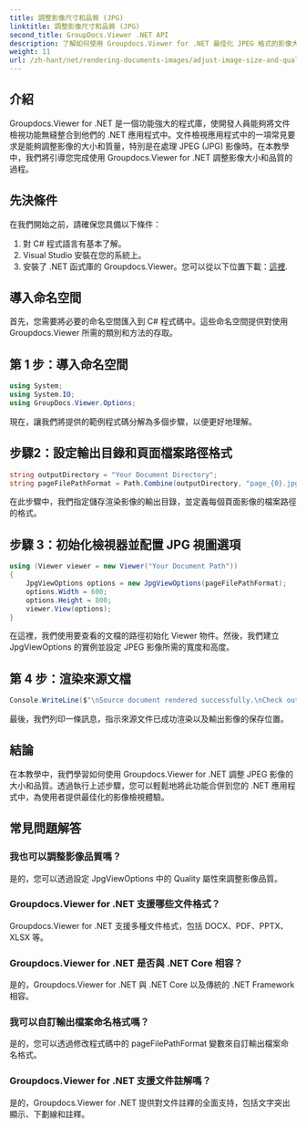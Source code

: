 ```yaml
---
title: 調整影像尺寸和品質 (JPG)
linktitle: 調整影像尺寸和品質 (JPG)
second_title: GroupDocs.Viewer .NET API
description: 了解如何使用 Groupdocs.Viewer for .NET 最佳化 JPEG 格式的影像大小和品質。增強您的文件檢視體驗。
weight: 11
url: /zh-hant/net/rendering-documents-images/adjust-image-size-and-quality-jpg/
---
```

## 介紹
Groupdocs.Viewer for .NET 是一個功能強大的程式庫，使開發人員能夠將文件檢視功能無縫整合到他們的 .NET 應用程式中。文件檢視應用程式中的一項常見要求是能夠調整影像的大小和質量，特別是在處理 JPEG (JPG) 影像時。在本教學中，我們將引導您完成使用 Groupdocs.Viewer for .NET 調整影像大小和品質的過程。
## 先決條件
在我們開始之前，請確保您具備以下條件：
1. 對 C# 程式語言有基本了解。
2. Visual Studio 安裝在您的系統上。
3. 安裝了 .NET 函式庫的 Groupdocs.Viewer。您可以從以下位置下載：[這裡](https://releases.groupdocs.com/viewer/net/).

## 導入命名空間
首先，您需要將必要的命名空間匯入到 C# 程式碼中。這些命名空間提供對使用 Groupdocs.Viewer 所需的類別和方法的存取。
## 第 1 步：導入命名空間
```csharp
using System;
using System.IO;
using GroupDocs.Viewer.Options;
```

現在，讓我們將提供的範例程式碼分解為多個步驟，以便更好地理解。
## 步驟2：設定輸出目錄和頁面檔案路徑格式
```csharp
string outputDirectory = "Your Document Directory";
string pageFilePathFormat = Path.Combine(outputDirectory, "page_{0}.jpg");
```
在此步驟中，我們指定儲存渲染影像的輸出目錄，並定義每個頁面影像的檔案路徑的格式。
## 步驟 3：初始化檢視器並配置 JPG 視圖選項
```csharp
using (Viewer viewer = new Viewer("Your Document Path"))
{
    JpgViewOptions options = new JpgViewOptions(pageFilePathFormat);
    options.Width = 600;
    options.Height = 800;
    viewer.View(options);
}
```
在這裡，我們使用要查看的文檔的路徑初始化 Viewer 物件。然後，我們建立 JpgViewOptions 的實例並設定 JPEG 影像所需的寬度和高度。
## 第 4 步：渲染來源文檔
```csharp
Console.WriteLine($"\nSource document rendered successfully.\nCheck output in {outputDirectory}.");
```
最後，我們列印一條訊息，指示來源文件已成功渲染以及輸出影像的保存位置。

## 結論
在本教學中，我們學習如何使用 Groupdocs.Viewer for .NET 調整 JPEG 影像的大小和品質。透過執行上述步驟，您可以輕鬆地將此功能合併到您的 .NET 應用程式中，為使用者提供最佳化的影像檢視體驗。
## 常見問題解答
### 我也可以調整影像品質嗎？
是的，您可以透過設定 JpgViewOptions 中的 Quality 屬性來調整影像品質。
### Groupdocs.Viewer for .NET 支援哪些文件格式？
Groupdocs.Viewer for .NET 支援多種文件格式，包括 DOCX、PDF、PPTX、XLSX 等。
### Groupdocs.Viewer for .NET 是否與 .NET Core 相容？
是的，Groupdocs.Viewer for .NET 與 .NET Core 以及傳統的 .NET Framework 相容。
### 我可以自訂輸出檔案命名格式嗎？
是的，您可以透過修改程式碼中的 pageFilePathFormat 變數來自訂輸出檔案命名格式。
### Groupdocs.Viewer for .NET 支援文件註解嗎？
是的，Groupdocs.Viewer for .NET 提供對文件註釋的全面支持，包括文字突出顯示、下劃線和註釋。